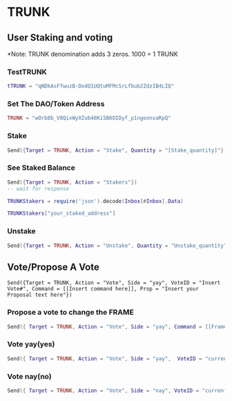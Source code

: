 # TRUNK
## User Staking and voting
*Note: TRUNK denomination adds 3 zeros. 1000 = 1 TRUNK

### TestTRUNK

```lua
tTRUNK = "qNDkAsFfwuzB-DodQ1UQtuMFMcSrLfbub2ZdzIB4LIQ"
```
### Set The DAO/Token Address

```lua
TRUNK = "wOrb8b_V8QixWyXZub48Ki5B6OIDyf_p1ngoonsaRpQ"
```
### Stake

```lua
Send({Target = TRUNK, Action = "Stake", Quantity = "[Stake_quantity]"})
```
### See Staked Balance

```lua
Send({Target = TRUNK, Action = "Stakers"})
-- wait for response

TRUNKStakers = require('json').decode(Inbox[#Inbox].Data)

TRUNKStakers["your_staked_address"]
```
### Unstake

```lua
Send({Target = TRUNK, Action = "Unstake", Quantity = "Unstake_quantity" })
```
## Vote/Propose A Vote

```
Send({Target = TRUNK, Action = "Vote", Side = "yay", VoteID = "Insert Vote#", Command = [[Insert command here]], Prop = "Insert your Proposal text here"})
```
### Propose a vote to change the FRAME

```lua
Send({ Target = TRUNK, Action = "Vote", Side = "yay", Command = [[FrameID= "Arweave_tx_ID_here"]], Prop = "Insert your Proposal text here"})
```

### Vote yay(yes)

```lua
Send({ Target = TRUNK, Action = "Vote", Side = "yay",  VoteID = "current_vote_number" })
```
### Vote nay(no)

```lua
Send({ Target = TRUNK, Action = "Vote", Side = "nay", VoteID = "current_vote_number" })
```


